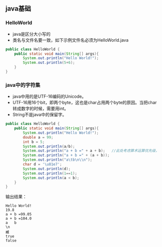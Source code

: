 ## java基础
### HelloWorld
- java是区分大小写的
- 类名与文件名要一致，如下示例文件名必须为HelloWorld.java
```java
public class HelloWorld {
    public static void main(String[] args){
        System.out.println("Hello World!");
        System.out.println(5+6);
    }
}
```

### java中的字符集
- java中用的是UTF-16编码的Unicode。
- UTF-16用16个bit，即两个byte，这也是char占用两个byte的原因。当把char转成数字的时候，需要用int。
- String不是java中的保留字。

```java
public class HelloWorld {
    public static void main(String[] args){
        System.out.println("Hello World!");
        double a = 99;
        int b = 5;
        System.out.println(a/b);
        System.out.println("a + b =" + a + b);   //此处考虑算术运算优先级，+ 为字符串拼接
        System.out.println("a + b =" + (a + b));
        System.out.println("a\tb\n\\n");
        char d = '\u81e7';
        System.out.println(d);
        System.out.println(1==1);
        System.out.println(a < b);
    }
}

```
输出结果：    
```
Hello World!
19.8
a + b =99.05
a + b =104.0
a	b
\n
臧
true
false

```
